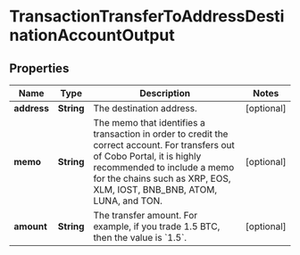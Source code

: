 

# TransactionTransferToAddressDestinationAccountOutput


## Properties

| Name | Type | Description | Notes |
|------------ | ------------- | ------------- | -------------|
|**address** | **String** | The destination address. |  [optional] |
|**memo** | **String** | The memo that identifies a transaction in order to credit the correct account. For transfers out of Cobo Portal, it is highly recommended to include a memo for the chains such as XRP, EOS, XLM, IOST, BNB_BNB, ATOM, LUNA, and TON. |  [optional] |
|**amount** | **String** | The transfer amount. For example, if you trade 1.5 BTC, then the value is &#x60;1.5&#x60;.  |  [optional] |



